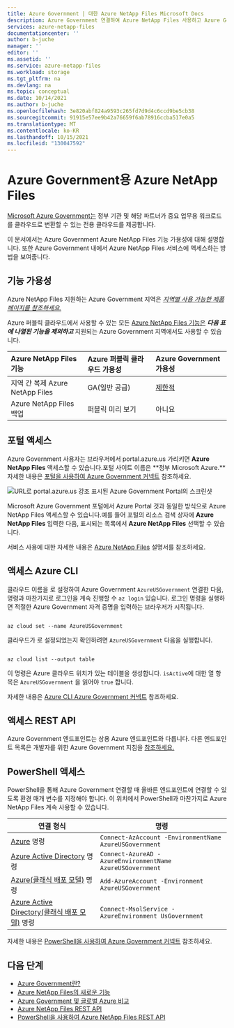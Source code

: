 ```yaml
---
title: Azure Government | 대한 Azure NetApp Files Microsoft Docs
description: Azure Government 연결하여 Azure NetApp Files 사용하고 Azure Government Azure NetApp Files 기능 가용성을 사용하는 방법을 설명합니다.
services: azure-netapp-files
documentationcenter: ''
author: b-juche
manager: ''
editor: ''
ms.assetid: ''
ms.service: azure-netapp-files
ms.workload: storage
ms.tgt_pltfrm: na
ms.devlang: na
ms.topic: conceptual
ms.date: 10/14/2021
ms.author: b-juche
ms.openlocfilehash: 3e820abf824a9593c265fd7d9d4c6ccd9be5cb38
ms.sourcegitcommit: 91915e57ee9b42a76659f6ab78916ccba517e0a5
ms.translationtype: MT
ms.contentlocale: ko-KR
ms.lasthandoff: 10/15/2021
ms.locfileid: "130047592"
---
```

# <a name="azure-netapp-files-for-azure-government"></a>Azure Government용 Azure NetApp Files 

[Microsoft Azure Government는](../azure-government/documentation-government-welcome.md) 정부 기관 및 해당 파트너가 중요 업무용 워크로드를 클라우드로 변환할 수 있는 전용 클라우드를 제공합니다.  

이 문서에서는 Azure Government Azure NetApp Files 기능 가용성에 대해 설명합니다. 또한 Azure Government 내에서 Azure NetApp Files 서비스에 액세스하는 방법을 보여줍니다.

## <a name="feature-availability"></a>기능 가용성

Azure NetApp Files 지원하는 Azure Government 지역은 *[지역별 사용 가능한 제품 페이지를 참조하세요.](https://azure.microsoft.com/global-infrastructure/services/?products=netapp&regions=usgov-non-regional,us-dod-central,us-dod-east,usgov-arizona,usgov-texas,usgov-virginia)*  

Azure 퍼블릭 클라우드에서 사용할 수 있는 모든 [Azure NetApp Files 기능은](whats-new.md) ***다음 표에 나열된 기능을 제외하고*** 지원되는 Azure Government 지역에서도 사용할 수 있습니다. 

| Azure NetApp Files 기능 | Azure 퍼블릭 클라우드 가용성 |  Azure Government 가용성 |
|:--- |:--- |:--- |
| 지역 간 복제 Azure NetApp Files | GA(일반 공급) | [제한적](cross-region-replication-introduction.md#supported-region-pairs) |
| Azure NetApp Files 백업 | 퍼블릭 미리 보기 | 아니요 |

## <a name="portal-access"></a>포털 액세스

Azure Government 사용자는 브라우저에서 portal.azure.us 가리키면 **Azure NetApp Files** 액세스할 수 있습니다.포털 사이트 이름은 **정부 Microsoft Azure.**자세한 내용은 [포털을 사용하여 Azure Government 커넥트](../azure-government/documentation-government-get-started-connect-with-portal.md) 참조하세요.   

![URL로 portal.azure.us 강조 표시된 Azure Government Portal의 스크린샷](../media/azure-netapp-files/azure-government.jpg)

Microsoft Azure Government 포털에서 Azure Portal 것과 동일한 방식으로 Azure NetApp Files 액세스할 수 있습니다.예를 들어 포털의 리소스 검색 상자에 **Azure NetApp Files** 입력한 다음, 표시되는 목록에서 **Azure NetApp Files** 선택할 수 있습니다.  

서비스 사용에 대한 자세한 내용은 [Azure NetApp Files](/azure/azure-netapp-files/) 설명서를 참조하세요.

## <a name="azure-cli-access"></a>액세스 Azure CLI

클라우드 이름을 로 설정하여 Azure Government `AzureUSGovernment` 연결한 다음, 명령과 마찬가지로 로그인을 계속 진행할 수 `az login` 있습니다. 로그인 명령을 실행하면 적절한 Azure Government 자격 증명을 입력하는 브라우저가 시작됩니다.  

```azurecli 

az cloud set --name AzureUSGovernment 

``` 

클라우드가 로 설정되었는지 확인하려면 `AzureUSGovernment` 다음을 실행합니다. 

```azurecli 

az cloud list --output table 

``` 

이 명령은 Azure 클라우드 위치가 있는 테이블을 생성합니다. `isActive`에 대한 열 항목은 `AzureUSGovernment` 을 읽어야 `true` 합니다.  

자세한 내용은 [Azure CLI Azure Government 커넥트](../azure-government/documentation-government-get-started-connect-with-cli.md) 참조하세요.

## <a name="rest-api-access"></a>액세스 REST API

Azure Government 엔드포인트는 상용 Azure 엔드포인트와 다릅니다. 다른 엔드포인트 목록은 개발자를 위한 Azure Government 지침을 [참조하세요.](../azure-government/compare-azure-government-global-azure.md#guidance-for-developers)

## <a name="powershell-access"></a>PowerShell 액세스

PowerShell을 통해 Azure Government 연결할 때 올바른 엔드포인트에 연결할 수 있도록 환경 매개 변수를 지정해야 합니다. 이 위치에서 PowerShell과 마찬가지로 Azure NetApp Files 계속 사용할 수 있습니다. 

| 연결 형식 | 명령 | 
| --- | --- | 
| [Azure](/powershell/module/az.accounts/Connect-AzAccount) 명령 |`Connect-AzAccount -EnvironmentName AzureUSGovernment` | 
| [Azure Active Directory](/powershell/module/azuread/connect-azuread) 명령 |`Connect-AzureAD -AzureEnvironmentName AzureUSGovernment` | 
| [Azure(클래식 배포 모델)](/powershell/module/servicemanagement/azure.service/add-azureaccount) 명령 |`Add-AzureAccount -Environment AzureUSGovernment` | 
| [Azure Active Directory(클래식 배포 모델)](/previous-versions/azure/jj151815(v=azure.100)) 명령 |`Connect-MsolService -AzureEnvironment UsGovernment` | 

자세한 내용은 [PowerShell을 사용하여 Azure Government 커넥트](../azure-government/documentation-government-get-started-connect-with-ps.md) 참조하세요.

## <a name="next-steps"></a>다음 단계
* [Azure Government란?](../azure-government/documentation-government-welcome.md)
* [Azure NetApp Files의 새로운 기능](whats-new.md)
* [Azure Government 및 글로벌 Azure 비교](../azure-government/compare-azure-government-global-azure.md)
* [Azure NetApp Files REST API](azure-netapp-files-develop-with-rest-api.md)
* [PowerShell을 사용하여 Azure NetApp Files REST API](develop-rest-api-powershell.md)
